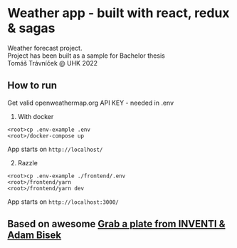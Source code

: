 # Weather app - built with react, redux & sagas

Weather forecast project. <br />
Project has been built as a sample for Bachelor thesis <br />
Tomáš Trávníček @ UHK 2022

## How to run

Get valid openweathermap.org API KEY - needed in .env

1. With docker

```
<root>cp .env-example .env
<root>/docker-compose up
```

App starts on `http://localhost/`

2. Razzle

```
<root>cp .env-example ./frontend/.env
<root>/frontend/yarn
<root>/frontend/yarn dev
```

App starts on `http://localhost:3000/`

## Based on awesome [Grab a plate from INVENTI & Adam Bisek](https://grab-a-plate-docz.netlify.app/)
